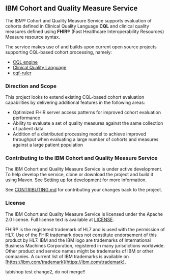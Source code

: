 ## IBM Cohort and Quality Measure Service

The IBM® Cohort and Quality Measure Service supports evaluation of cohorts defined in Clinical Quality Language **CQL** and clinical quality measures defined using **FHIR®** (Fast Healthcare Interoperability Resources) Measure resource syntax.

The service makes use of and builds upon current open source projects supporting CQL-based cohort processing, namely:
- [CQL engine](https://github.com/DBCG/cql_engine)
- [Clinical Quality Language](https://github.com/cqframework/clinical_quality_language)
- [cqf-ruler](https://github.com/DBCG/cqf-ruler)

### Direction and Scope

This project looks to extend existing CQL-based cohort evaluation capabilities by delivering additional features in the following areas:
- Optimized FHIR server access patterns for improved cohort evaluation performance
- Ability to evaluate a set of quality measures against the same collection of patient data
- Addition of a distributed processing model to achieve improved throughput when evaluating a large number of cohorts and measures against a large patient population

### Contributing to the IBM Cohort and Quality Measure Service
The IBM Cohort and Quality Measure Service is under active development. To help develop the service, clone or download the project and build it using Maven.
See [Setting up for development](docs/dev-guide/getting-started.md) for more information.

See [CONTRIBUTING.md](CONTRIBUTING.md) for contributing your changes back to the project.

### License
The IBM Cohort and Quality Measure Service is licensed under the Apache 2.0 license. Full license text is
available at [LICENSE](LICENSE).

FHIR® is the registered trademark of HL7 and is used with the permission of HL7. Use of the FHIR trademark does not constitute endorsement of this product by HL7.
IBM and the IBM logo are trademarks of International Business Machines Corporation, registered in many jurisdictions worldwide. Other product and service names might be trademarks of IBM or other companies. A current list of IBM trademarks is available on [https://ibm.com/trademark](https://ibm.com/trademark).

tabishop test change2, do not merge!!
